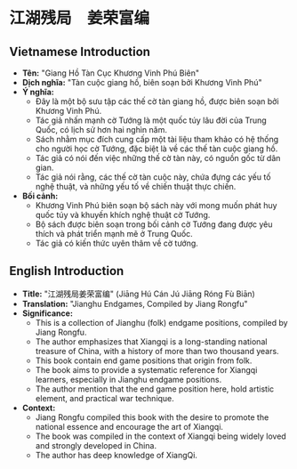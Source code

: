 # 江湖残局　姜荣富编

## Vietnamese Introduction

* **Tên:** "Giang Hồ Tàn Cục Khương Vinh Phú Biên"
* **Dịch nghĩa:** "Tàn cuộc giang hồ, biên soạn bởi Khương Vinh Phú"
* **Ý nghĩa:**
    * Đây là một bộ sưu tập các thế cờ tàn giang hồ, được biên soạn bởi Khương Vinh Phú.
    * Tác giả nhấn mạnh cờ Tướng là một quốc túy lâu đời của Trung Quốc, có lịch sử hơn hai nghìn năm.
    * Sách nhằm mục đích cung cấp một tài liệu tham khảo có hệ thống cho người học cờ Tướng, đặc biệt là về các thế tàn cuộc giang hồ.
    * Tác giả có nói đến việc những thế cờ tàn này, có nguồn gốc từ dân gian.
    * Tác giả nói rằng, các thế cờ tàn cuộc này, chứa đựng các yếu tố nghệ thuật, và những yếu tố về chiến thuật thực chiến.
* **Bối cảnh:**
    * Khương Vinh Phú biên soạn bộ sách này với mong muốn phát huy quốc túy và khuyến khích nghệ thuật cờ Tướng.
    * Bộ sách được biên soạn trong bối cảnh cờ Tướng đang được yêu thích và phát triển mạnh mẽ ở Trung Quốc.
    * Tác giả có kiến thức uyên thâm về cờ tướng.

## English Introduction

* **Title:** "江湖残局姜荣富编" (Jiāng Hú Cán Jú Jiāng Róng Fù Biān)
* **Translation:** "Jianghu Endgames, Compiled by Jiang Rongfu"
* **Significance:**
    * This is a collection of Jianghu (folk) endgame positions, compiled by Jiang Rongfu.
    * The author emphasizes that Xiangqi is a long-standing national treasure of China, with a history of more than two thousand years.
    * This book contain end game positions that origin from folk.
    * The book aims to provide a systematic reference for Xiangqi learners, especially in Jianghu endgame positions.
    * The author mention that the end game position here, hold artistic element, and practical war technique.
* **Context:**
    * Jiang Rongfu compiled this book with the desire to promote the national essence and encourage the art of Xiangqi.
    * The book was compiled in the context of Xiangqi being widely loved and strongly developed in China.
    * The author has deep knowledge of XiangQi.
